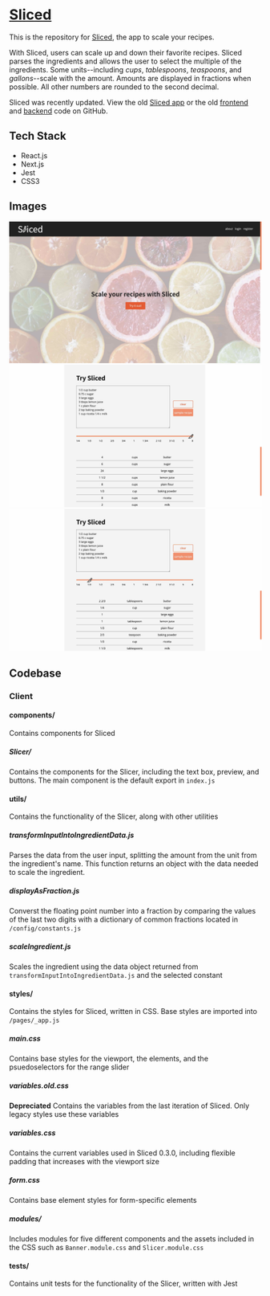 # [Sliced](https://sliced.vercel.app/)

This is the repository for [Sliced](https://sliced.vercel.app/), the app to scale your recipes. 

With Sliced, users can scale up and down their favorite recipes. Sliced parses the ingredients and allows the user to select the multiple of the ingredients. Some units--including *cups*, *tablespoons*, *teaspoons*, and *gallons*--scale with the amount. Amounts are displayed in fractions when possible. All other numbers are rounded to the second decimal.

Sliced was recently updated. View the old [Sliced app](https://sliced.rachanastasia.vercel.app/) or the old [frontend](https://github.com/Rachanastasia/sliced-client) and [backend](https://github.com/Rachanastasia/sliced-API) code on GitHub. 

## Tech Stack

- React.js
- Next.js
- Jest
- CSS3

## Images

![](/client/public/main-page.jpg)
![](/client/public/scale-up.jpg)
![](/client/public/scale-down.jpg)

## Codebase

### Client

#### components/

Contains components for Sliced

##### Slicer/

Contains the components for the Slicer, including the text box, preview, and buttons. The main component is the default export in `index.js`

#### utils/

Contains the functionality of the Slicer, along with other utilities

##### transformInputIntoIngredientData.js

Parses the data from the user input, splitting the amount from the unit from the ingredient's name. This function returns an object with the data needed to scale the ingredient.

##### displayAsFraction.js

Converst the floating point number into a fraction by comparing the values of the last two digits with a dictionary of common fractions located in `/config/constants.js`

##### scaleIngredient.js

Scales the ingredient using the data object returned from `transformInputIntoIngredientData.js` and the selected constant

#### styles/

Contains the styles for Sliced, written in CSS. Base styles are imported into `/pages/_app.js`

##### main.css

Contains base styles for the viewport, the elements, and the psuedoselectors for the range slider

##### variables.old.css

**Depreciated**
Contains the variables from the last iteration of Sliced. Only legacy styles use these variables

##### variables.css

Contains the current variables used in Sliced 0.3.0, including flexible padding that increases with the viewport size

##### form.css

Contains base element styles for form-specific elements

##### modules/

Includes modules for five different components and the assets included in the CSS such as `Banner.module.css` and `Slicer.module.css`

#### __tests__/

Contains unit tests for the functionality of the Slicer, written with Jest

